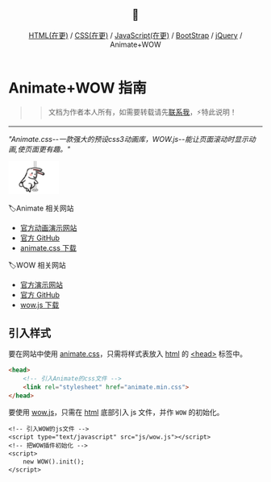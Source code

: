 <div align="center">
  <h2><a name="head"></a>📖</h2>
</div>  
<div align="center">
  <a href="https://github.com/fmw666/Front-end/blob/master/HTML/README.md#head">HTML(在更)</a> 
  / 
  <a href="https://github.com/fmw666/Front-end/blob/master/CSS/README.md#head">CSS(在更)</a> 
  / 
  <a href="https://github.com/fmw666/Front-end/blob/master/JavaScript/README.md#head">JavaScript(在更)</a> 
  / 
  <a href="#">BootStrap</a> 
  / 
  <a href="#">jQuery</a>
  /
  Animate+WOW
</div>

<br>

# Animate+WOW 指南

>> 文档为作者本人所有，如需要转载请先[联系我](https://github.com/fmw666)，⚡特此说明！
<hr/>

*"Animate.css--一款强大的预设css3动画库，WOW.js--能让页面滚动时显示动画,使页面更有趣。"*

<img src="https://github.com/fmw666/my-image-file/blob/master/images/gif/2.gif" width="100">

🏷Animate 相关网站
 - [官方动画演示网站](https://daneden.github.io/animate.css/)
 - [官方 GitHub](https://github.com/daneden/animate.css)
 - [animate.css 下载](https://raw.githubusercontent.com/daneden/animate.css/master/animate.css)
 
🏷WOW 相关网站
 - [官方演示网站](https://www.delac.io/wow/)
 - [官方 GitHub](https://github.com/matthieua/WOW)
 - [wow.js 下载](https://raw.githubusercontent.com/matthieua/WOW/master/dist/wow.js)

## 引入样式
要在网站中使用 [animate.css](#welcome)，只需将样式表放入 [html](#welcome) 的 [\<head\>](#welcome) 标签中。

```html
<head>
    <!-- 引入Animate的css文件 -->
    <link rel="stylesheet" href="animate.min.css">
</head>
```

要使用 [wow.js](#welcome)，只需在 [html](#welcome) 底部引入 js 文件，并作 `WOW` 的初始化。

```
<!-- 引入WOW的js文件 -->
<script type="text/javascript" src="js/wow.js"></script>
<!-- 把WOW插件初始化 -->
<script>
    new WOW().init();
</script>
```
